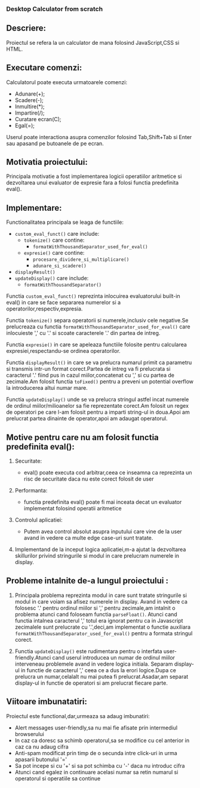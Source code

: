 ### Desktop Calculator from scratch

## Descriere:

Proiectul se refera la un calculator de mana folosind JavaScript,CSS si HTML.

## Executare comenzi:

Calculatorul poate executa urmatoarele comenzi:

- Adunare(+);
- Scadere(-);
- Inmultire(\*);
- Impartire(/);
- Curatare ecran(C);
- Egal(=);

Userul poate interactiona asupra comenzilor folosind Tab,Shift+Tab si Enter sau apasand pe butoanele de pe ecran.

## Motivatia proiectului:

Principala motivatie a fost implementarea logicii operatiilor aritmetice si dezvoltarea unui evaluator de expresie fara a folosi functia predefinita eval().

## Implementare:

Functionalitatea principala se leaga de functiile:

- `custom_eval_funct()` care include:
  - `tokenize()` care contine:
    - `formatWithThousandSeparator_used_for_eval()`
  - `expresie()` care contine:
    - `procesare_dividere_si_multiplicare()`
    - `adunare_si_scadere()`
- `displayResult()`
- `updateDisplay()` care include:
  - `formatWithThousandSeparator()`

Functia `custom_eval_funct()` reprezinta inlocuirea evaluatorului built-in eval() in care se face separarea numerelor si a operatorilor,respectiv,expresia.

Functia `tokenize()` separa operatorii si numerele,inclusiv cele negative.Se prelucreaza cu functia `formatWithThousandSeparator_used_for_eval()` care inlocuieste ',' cu '.' si scoate caracterele '.' din partea de intreg.

Functia `expresie()` in care se apeleaza functiile folosite pentru calcularea expresiei,respectandu-se ordinea operatorilor.

Functia `displayResult()` in care se va prelucra numarul primit ca parametru si transmis intr-un format corect.Partea de intreg va fi prelucrata si caracterul '.' fiind pus in cazul miilor,concatenat cu ',' si cu partea de zecimale.Am folosit functia `toFixed()` pentru a preveni un potential overflow la introducerea altui numar mare.

Functia `updateDisplay()` unde se va prelucra stringul astfel incat numerele de ordinul miilor/milioanelor sa fie reprezentate corect.Am folosit un regex de operatori pe care l-am folosit pentru a imparti string-ul in doua.Apoi am prelucrat partea dinainte de operator,apoi am adaugat operatorul.

## Motive pentru care nu am folosit functia predefinita eval():

1. Securitate:

   - eval() poate executa cod arbitrar,ceea ce inseamna ca reprezinta un risc de securitate daca nu este corect folosit de user

2. Performanta:

   - functia predefinita eval() poate fi mai inceata decat un evaluator implementat folosind operatii aritmetice

3. Controlul aplicatiei:

   - Putem avea control absolut asupra inputului care vine de la user avand in vedere ca multe edge case-uri sunt tratate.

4. Implementand de la inceput logica aplicatiei,m-a ajutat la dezvoltarea skillurilor privind stringurile si modul in care prelucram numerele in display.

## Probleme intalnite de-a lungul proiectului :

1. Principala problema reprezinta modul in care sunt tratate stringurile si modul in care voiam sa afisez numerele in display.
   Avand in vedere ca folosesc '.' pentru ordinul miilor si ',' pentru zecimale,am intalnit o problema atunci cand foloseam functia `parseFloat()`.
   Atunci cand functia intalnea caracterul ',' totul era ignorat pentru ca in Javascript zecimalele sunt prelucrate cu '.',deci,am implementat o functie auxiliara `formatWithThousandSeparator_used_for_eval()` pentru a formata stringul corect.

2. Functia `updateDisplay()` este rudimentara pentru o interfata user-friendly.Atunci cand userul introducea un numar de ordinul miilor interveneau problemele avand in vedere logica initiala.
   Separam display-ul in functie de caracterul ',' ceea ce a dus la erori logice.Dupa ce prelucra un numar,celalalt nu mai putea fi prelucrat.Asadar,am separat display-ul in functie de operatori si am prelucrat fiecare parte.

## Viitoare imbunatatiri:

Proiectul este functional,dar,urmeaza sa adaug imbunatiri:

- Alert messages user-friendly,sa nu mai fie afisate prin intermediul browserului
- In caz ca doresc sa schimb operatorul,sa se modifice cu cel anterior in caz ca nu adaug cifra
- Anti-spam modificat prin timp de o secunda intre click-uri in urma apasarii butonului '='
- Sa pot incepe si cu '+' si sa pot schimba cu '-' daca nu introduc cifra
- Atunci cand egalez in continuare acelasi numar sa retin numarul si operatorul si operatiile sa continue
